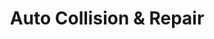 ---
title: "Auto Collision & Repair"
url: /georgetown/auto-collision-and-repair/
shop: car repair
---